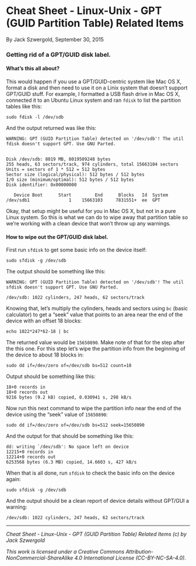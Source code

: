 # Cheat Sheet - Linux-Unix - GPT (GUID Partition Table) Related Items

By Jack Szwergold, September 30, 2015

### Getting rid of a GPT/GUID disk label.

#### What’s this all about?

This would happen if you use a GPT/GUID-centric system like Mac OS X, format a disk and then need to use it on a Linix system that doesn’t support GPT/GUID stuff. For example, I formatted a USB flash drive in Mac OS X, connected it to an Ubuntu Linux system and ran `fdisk` to list the partition tables like this:

    sudo fdisk -l /dev/sdb

And the output returned was like this:

	WARNING: GPT (GUID Partition Table) detected on '/dev/sdb'! The util fdisk doesn't support GPT. Use GNU Parted.
	
	
	Disk /dev/sdb: 8019 MB, 8019509248 bytes
	255 heads, 63 sectors/track, 974 cylinders, total 15663104 sectors
	Units = sectors of 1 * 512 = 512 bytes
	Sector size (logical/physical): 512 bytes / 512 bytes
	I/O size (minimum/optimal): 512 bytes / 512 bytes
	Disk identifier: 0x00000000
	
	   Device Boot      Start         End      Blocks   Id  System
	/dev/sdb1               1    15663103     7831551+  ee  GPT

Okay, that setup might be useful for you in Mac OS X, but not in a pure Linux system. So this is what we can do to wipe away that partition table so we’re working with a clean device that won’t throw up any warnings.

#### How to wipe out the GPT/GUID disk label.

First run `sfdisk` to get some basic info on the device itself:

    sudo sfdisk -g /dev/sdb

The output should be something like this:

	WARNING: GPT (GUID Partition Table) detected on '/dev/sdb'! The util sfdisk doesn't support GPT. Use GNU Parted.
	
	/dev/sdb: 1022 cylinders, 247 heads, 62 sectors/track

Knowing that, let’s multiply the cylinders, heads and sectors using `bc` (basic calculator) to get a “seek” value that points to an area near the end of the device with an offset 18 blocks:

    echo 1022*247*62-18 | bc

The returned value would be `15650890`. Make note of that for the step after the this one. For this step let’s wipe the partition info from the beginning of the device to about 18 blocks in:

    sudo dd if=/dev/zero of=/dev/sdb bs=512 count=18

Output should be something like this:

	18+0 records in
	18+0 records out
	9216 bytes (9.2 kB) copied, 0.030941 s, 298 kB/s

Now run this next command to wipe the partition info near the end of the device using the “seek” value of `15650890`:

    sudo dd if=/dev/zero of=/dev/sdb bs=512 seek=15650890

And the output for that should be something like this:

	dd: writing `/dev/sdb': No space left on device
	12215+0 records in
	12214+0 records out
	6253568 bytes (6.3 MB) copied, 14.6603 s, 427 kB/s

When that is all done, run `sfdisk` to check the basic info on the device again:

    sudo sfdisk -g /dev/sdb

And the output should be a clean report of device details without GPT/GUI a warning:

    /dev/sdb: 1022 cylinders, 247 heads, 62 sectors/track

***

*Cheat Sheet - Linux-Unix - GPT (GUID Partition Table) Related Items (c) by Jack Szwergold*

*This work is licensed under a Creative Commons Attribution-NonCommercial-ShareAlike 4.0 International License (CC-BY-NC-SA-4.0).*